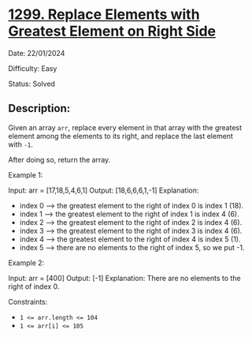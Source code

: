 # [1299\. Replace Elements with Greatest Element on Right Side](https://leetcode.com/problems/replace-elements-with-greatest-element-on-right-side/)

Date: 22/01/2024

Difficulty: Easy

Status: Solved

## Description:

Given an array `arr`, replace every element in that array with the greatest element among the elements to its right, and replace the last element with `-1`.

After doing so, return the array.

Example 1:

Input: arr = [17,18,5,4,6,1]
Output: [18,6,6,6,1,-1]
Explanation:
- index 0 --> the greatest element to the right of index 0 is index 1 (18).
- index 1 --> the greatest element to the right of index 1 is index 4 (6).
- index 2 --> the greatest element to the right of index 2 is index 4 (6).
- index 3 --> the greatest element to the right of index 3 is index 4 (6).
- index 4 --> the greatest element to the right of index 4 is index 5 (1).
- index 5 --> there are no elements to the right of index 5, so we put -1.

Example 2:

Input: arr = [400]
Output: [-1]
Explanation: There are no elements to the right of index 0.

Constraints:

-   `1 <= arr.length <= 104`
-   `1 <= arr[i] <= 105`